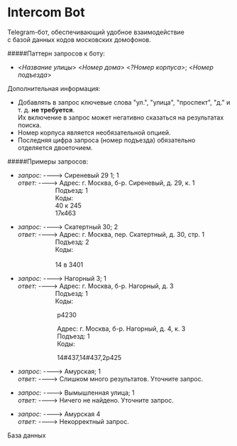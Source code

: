# Intercom Bot
Telegram-бот, обеспечивающий удобное взаимодействие <br> с базой данных кодов московских домофонов.

#####Паттерн запросов к боту:<br>

- <*Название улицы*> <*Номер дома*> <*?Номер корпуса*>; <*Номер подъезда*> <br>

Дополнительная информация:
- Добавлять в запрос ключевые слова "ул.", "улица", "проспект", "д." и т. д. **не требуется**.<br>
Их включение в запрос может негативно сказаться на результатах поиска.
- Номер корпуса является необязательной опцией.
- Последняя цифра запроса (номер подъезда) обязательно отделяется двоеточием.

#####Примеры запросов:

- *запрос:* ----> Сиреневый 29 1; 1<br>
  *ответ:* ----> Адрес: г. Москва, б-р. Сиреневый, д. 29, к. 1 <br>
  &emsp;&emsp;&emsp;&emsp;&emsp;&emsp;Подъезд: 1<br>
  &emsp;&emsp;&emsp;&emsp;&emsp;&emsp;Коды:<br>
  &emsp;&emsp;&emsp;&emsp;&emsp;&emsp;40 к 245<br>
  &emsp;&emsp;&emsp;&emsp;&emsp;&emsp;17к463<br>


- *запрос:* ----> Скатертный 30; 2 <br>
  *ответ:* ----> Адрес: г. Москва, пер. Скатертный, д. 30, стр. 1 <br>
  &emsp;&emsp;&emsp;&emsp;&emsp;&emsp;Подъезд: 2<br>
  &emsp;&emsp;&emsp;&emsp;&emsp;&emsp;Коды:<br>
  <br>
  &emsp;&emsp;&emsp;&emsp;&emsp;&emsp;14 в 3401<br>


- *запрос:* ----> Нагорный 3; 1 <br>
  *ответ:* ----> Адрес: г. Москва, б-р. Нагорный, д. 3<br>
  &emsp;&emsp;&emsp;&emsp;&emsp;&emsp;Подъезд: 1<br>
  &emsp;&emsp;&emsp;&emsp;&emsp;&emsp;Коды:<br>

&emsp;&emsp;&emsp;&emsp;&emsp;&emsp;&emsp;&emsp;р4230<br>

&emsp;&emsp;&emsp;&emsp;&emsp;&emsp;&emsp;&emsp;Адрес: г. Москва, б-р. Нагорный, д. 4, к. 3<br>
&emsp;&emsp;&emsp;&emsp;&emsp;&emsp;&emsp;&emsp;Подъезд: 1<br>
&emsp;&emsp;&emsp;&emsp;&emsp;&emsp;&emsp;&emsp;Коды:<br>

&emsp;&emsp;&emsp;&emsp;&emsp;&emsp;&emsp;&emsp;14#437,14#437,2р425<br>


- *запрос:* ----> Амурская; 1<br>
  *ответ:* ----> Слишком много результатов. Уточните запрос. <br>


- *запрос:* ----> Вымышленная улица; 1 <br>
  *ответ:* ----> Ничего не найдено. Уточните запрос. <br>


- *запрос:* ----> Амурская 4 <br>
  *ответ:* ----> Некорректный запрос. <br>


База данных 

